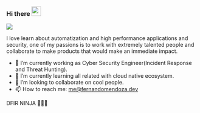 ### Hi there <img src="https://media.giphy.com/media/hvRJCLFzcasrR4ia7z/giphy.gif" width="25px">
![](https://i.pinimg.com/originals/a1/9d/14/a19d149acd516549f0a2ac035b88cd35.gif)

I love learn about automatization and high performance applications and security, one of my passions is to work with extremely talented people and collaborate to make products that would make an immediate impact.

- 🔭 I’m currently working as Cyber Security Engineer(Incident Response and Threat Hunting).
- 🌱 I’m currently learning all related with cloud native ecosystem. 
- 👯 I’m looking to collaborate on cool people. 
- 📫 How to reach me: me@fernandomendoza.dev 

DFIR NINJA 🐱‍👤🤘
